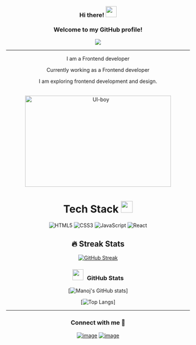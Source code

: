 <h3 align="center">
  Hi there!
  <img src="https://media.giphy.com/media/hvRJCLFzcasrR4ia7z/giphy.gif" width="30"><br/><br/>
  Welcome to my GitHub profile!
</h3>



<p align="center">
 <img src="https://readme-typing-svg.herokuapp.com?color=%23ff0000&center=true&vCenter=true&lines=Hi+%2C+welcome+to+my+Github+profile;I+am+Manoj+Kumar.;I+am+Frontend+Developer.">
</p>



--------

<div align="center">
<p>I am a Frontend developer</p>
<p>Currently working  as a Frontend developer</p>
<p>I am exploring frontend development and design. </p>
</div><br/>

<div align="center">
<img src="https://i.pinimg.com/originals/81/17/8b/81178b47a8598f0c81c4799f2cdd4057.gif" alt="UI-boy" height=250px width=400px>
</div>




<div align="center">

# Tech Stack <img src = "https://media2.giphy.com/media/QssGEmpkyEOhBCb7e1/giphy.gif?cid=ecf05e47a0n3gi1bfqntqmob8g9aid1oyj2wr3ds3mg700bl&rid=giphy.gif" width = 32px> 
![HTML5](https://img.shields.io/badge/html5-%23E34F26.svg?style=for-the-badge&logo=html5&logoColor=white) ![CSS3](https://img.shields.io/badge/css3-%231572B6.svg?style=for-the-badge&logo=css3&logoColor=white) ![JavaScript](https://img.shields.io/badge/javascript-%23323330.svg?style=for-the-badge&logo=javascript&logoColor=%23F7DF1E) ![React](https://img.shields.io/badge/react-%232C8EBB.svg?style=for-the-badge&logo=React&logoColor=white)


## 🔥 Streak Stats
[![GitHub Streak](https://github-readme-streak-stats.herokuapp.com?user=manojnani166&theme=shades-of-purple)](https://git.io/streak-stats)

<h3 align="center" > <img src="https://media.giphy.com/media/iY8CRBdQXODJSCERIr/giphy.gif" width="30" height="30" style="margin-right: 10px;">GitHub Stats  </h3>

[![Manoj's GitHub stats](https://github-readme-stats.vercel.app/api?username=manojnani166&show_icons=true&theme=tokyonight)]

[![Top Langs](https://github-readme-stats.vercel.app/api/top-langs/?username=manojnani166&hide=php&theme=tokyonight&langs_count=8&layout=compact)]

---

<h3 align="center">Connect with me 🤝 </h3>
<div align="center">

[![image](https://img.shields.io/badge/LinkedIn-0077B5?style=for-the-badge&logo=linkedin&logoColor=white)](https://www.linkedin.com/in)
[![image](https://img.shields.io/badge/Gmail-D14836?style=for-the-badge&logo=gmail&logoColor=white)](mailto:manojnani166@gmail.com)

</div>

</div>



